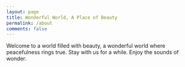 ```yaml
---
layout: page
title: Wonderful World, A Place of Beauty
permalink: /about
comments: false
---
```

Welcome to a world filled with beauty, 
a wonderful world where peacefulness rings true. 
Stay with us for a while. 
Enjoy the sounds of wonder.

